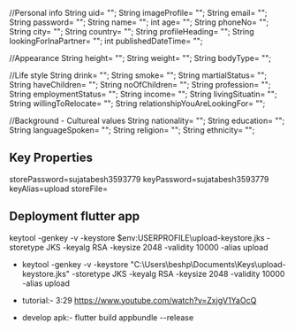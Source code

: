 //Personal info
  String uid= "";
  String imageProfile= "";
  String email= "";
  String password= "";
  String name= "";
  int age= "";
  String phoneNo= "";
  String city= "";
  String country= "";
  String profileHeading= "";
  String lookingForInaPartner= "";
  int publishedDateTime= "";

  //Appearance
  String height= "";
  String weight= "";
  String bodyType= "";

  //Life style
  String drink= "";
  String smoke= "";
  String martialStatus= "";
  String haveChildren= "";
  String noOfChildren= "";
  String profession= "";
  String employmentStatus= "";
  String income= "";
  String livingSituatin= "";
  String willingToRelocate= "";
  String relationshipYouAreLookingFor= "";

  //Background - Cultureal values
  String nationality= "";
  String education= "";
  String languageSpoken= "";
  String religion= "";
  String ethnicity= "";

## Key Properties
storePassword=sujatabesh3593779
keyPassword=sujatabesh3593779
keyAlias=upload
storeFile=<keystore-file-location>

## Deployment flutter app
keytool -genkey -v -keystore $env:USERPROFILE\upload-keystore.jks -storetype JKS -keyalg RSA -keysize 2048 -validity 10000 -alias upload
- keytool -genkey -v -keystore "C:\Users\beshp\Documents\Keys\upload-keystore.jks" -storetype JKS -keyalg RSA -keysize 2048 -validity 10000 -alias upload 
- tutorial:- 3:29 https://www.youtube.com/watch?v=ZxjgV1YaOcQ

- develop apk:- flutter build appbundle --release